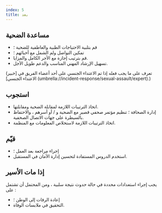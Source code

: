 ```yaml
---
index: 5
title: بعد
---
```

## مساعدة الضحية

*   قم بتلبية الاحتياجات الطبية والعاطفية للضحية ؛
*   تمكين التواصل ولم الشمل مع أحبائهم ؛
*   قم بترتيب إجازة مع الأجر الكامل والمزايا.
*   تسهيل الإرشاد المهني المناسب والدعم طويل الأجل.

(تعرف على ما يجب فعله إذا تم الاعتداء الجنسي على أحد أعضاء الفريق في [خبير الاعتداء الجنسي] (umbrella://incident-response/sexual-assault/expert).)

## استجوب

*   اتخاذ الترتيبات اللازمة لمقابلة الضحية ومقابلتها.
*   إدارة الصحافة ؛ تنظيم مؤتمر صحفي قصير مع الضحية و / أو أسرهم ، والاحتفاظ بالسيطرة على جهات الاتصال الصحفية.
*   اتخاذ الترتيبات اللازمة لاستخلاص المعلومات مع المنظمة.

## قيّم

*   إجراء مراجعة بعد العمل ؛
*   استخدم الدروس المستفادة لتحسين إدارة الأمان في المستقبل.

## إذا مات الأسير

يجب إجراء استعدادات محددة في حالة حدوث نتيجة سلبية ، ومن المحتمل أن تشتمل على :

*   إعادة الرفات إلى الوطن ؛
*   التحقيق في ملابسات الوفاة.